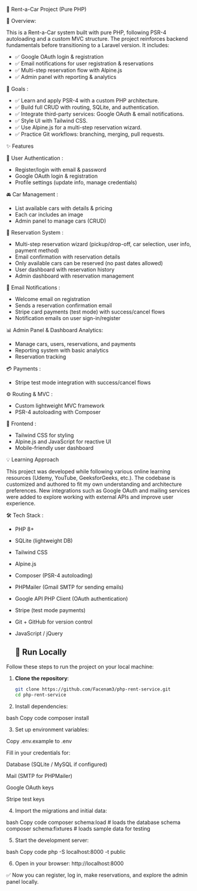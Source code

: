 🚗 Rent-a-Car Project (Pure PHP)

📌 Overview:

This is a Rent-a-Car system built with pure PHP, following PSR-4 autoloading and a custom MVC structure.
The project reinforces backend fundamentals before transitioning to a Laravel version.
It includes:
- ✅ Google OAuth login & registration
- ✅ Email notifications for user registration & reservations
- ✅ Multi-step reservation flow with Alpine.js
- ✅ Admin panel with reporting & analytics

🎯 Goals :
- ✅ Learn and apply PSR-4 with a custom PHP architecture.
- ✅ Build full CRUD with routing, SQLite, and authentication.
- ✅ Integrate third-party services: Google OAuth & email notifications.
- ✅ Style UI with Tailwind CSS.
- ✅ Use Alpine.js for a multi-step reservation wizard.
- ✅ Practice Git workflows: branching, merging, pull requests.

✨ Features 

🔐 User Authentication :

- Register/login with email & password
- Google OAuth login & registration
- Profile settings (update info, manage credentials)
  
🚘 Car Management :

- List available cars with details & pricing
- Each car includes an image
- Admin panel to manage cars (CRUD)
  
📅 Reservation System :

- Multi-step reservation wizard (pickup/drop-off, car selection, user info, payment method)
- Email confirmation with reservation details
- Only available cars can be reserved (no past dates allowed)
- User dashboard with reservation history
- Admin dashboard with reservation management
  
📧 Email Notifications :

- Welcome email on registration
- Sends a reservation confirmation email
- Stripe card payments (test mode) with success/cancel flows
- Notification emails on user sign-in/register

📊 Admin Panel & Dashboard Analytics:

- Manage cars, users, reservations, and payments
- Reporting system with basic analytics
- Reservation tracking

💳 Payments :
- Stripe test mode integration with success/cancel flows
  
⚙️ Routing & MVC :

- Custom lightweight MVC framework
- PSR-4 autoloading with Composer
  
🎨 Frontend :

- Tailwind CSS for styling
- Alpine.js and JavaScript for reactive UI
- Mobile-friendly user dashboard

💡 Learning Approach

This project was developed while following various online learning resources (Udemy, YouTube, GeeksforGeeks, etc.).
The codebase is customized and authored to fit my own understanding and architecture preferences.
New integrations such as Google OAuth and mailing services were added to explore working with external APIs and improve user experience.

🛠️ Tech Stack :
- PHP 8+
- SQLite (lightweight DB)
- Tailwind CSS
- Alpine.js
- Composer (PSR-4 autoloading)
- PHPMailer (Gmail SMTP for sending emails)
- Google API PHP Client (OAuth authentication)
- Stripe (test mode payments)
- Git + GitHub for version control
- JavaScript / jQuery

  ## 🚀 Run Locally

Follow these steps to run the project on your local machine:

1. **Clone the repository**:
   ```bash
   git clone https://github.com/Facenam3/php-rent-service.git
   cd php-rent-service
2. Install dependencies:

bash
Copy code
composer install

3. Set up environment variables:

Copy .env.example to .env

Fill in your credentials for:

Database (SQLite / MySQL if configured)

Mail (SMTP for PHPMailer)

Google OAuth keys

Stripe test keys

4. Import the migrations and initial data:

bash
Copy code
composer schema:load      # loads the database schema
composer schema:fixtures  # loads sample data for testing

5. Start the development server:

bash
Copy code
php -S localhost:8000 -t public

6. Open in your browser:
http://localhost:8000

✅ Now you can register, log in, make reservations, and explore the admin panel locally.
